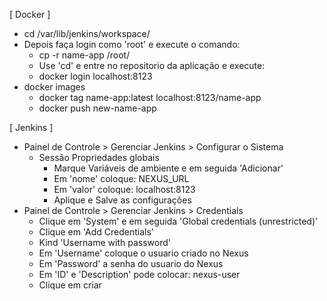 [ Docker ]
 - cd /var/lib/jenkins/workspace/
 - Depois faça login como 'root' e execute o comando:
   - cp -r name-app /root/
   - Use 'cd' e entre no repositorio da aplicação e execute:
   - docker login localhost:8123
 - docker images
   - docker tag name-app:latest localhost:8123/name-app
   - docker push new-name-app

[ Jenkins ]
 - Painel de Controle > Gerenciar Jenkins > Configurar o Sistema
   - Sessão Propriedades globais
     - Marque Variáveis de ambiente e em seguida 'Adicionar'
     - Em 'nome' coloque: NEXUS_URL
     - Em 'valor' coloque: localhost:8123
     - Aplique e Salve as configurações
 - Painel de Controle > Gerenciar Jenkins > Credentials
   - Clique em 'System' e em seguida 'Global credentials (unrestricted)'
   - Clique em 'Add Credentials'
   - Kind 'Username with password'
   - Em 'Username' coloque o usuario criado no Nexus
   - Em 'Password' a senha do usuario do Nexus
   - Em 'ID' e 'Description' pode colocar: nexus-user
   - Clique em criar
